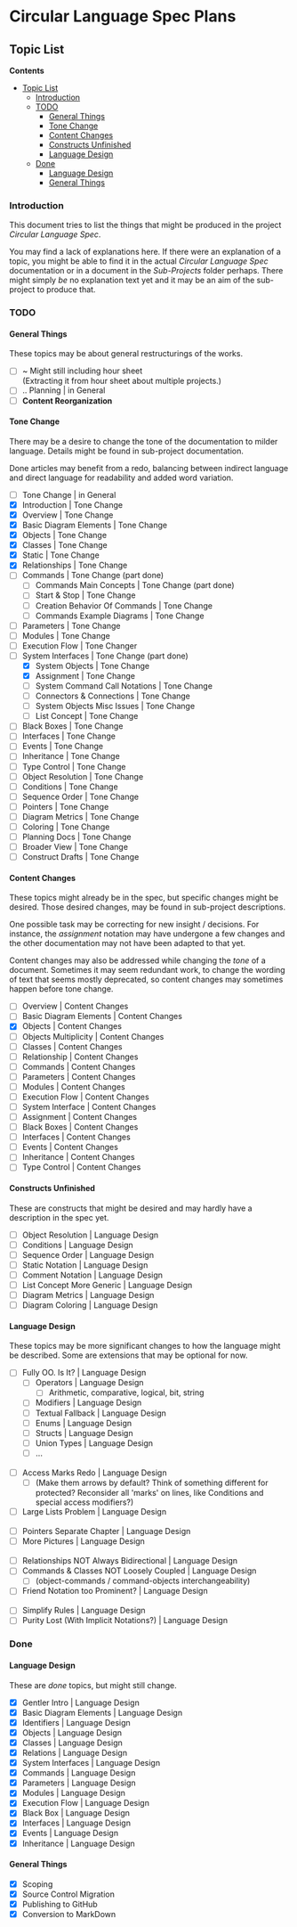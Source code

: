 ﻿Circular Language Spec Plans
============================

Topic List
----------

__Contents__

- [Topic List](#topic-list)
    - [Introduction](#introduction)
    - [TODO](#todo)
        - [General Things](#general-things)
        - [Tone Change](#tone-change)
        - [Content Changes](#content-changes)
        - [Constructs Unfinished](#constructs-unfinished)
        - [Language Design](#language-design)
    - [Done](#done)
        - [Language Design](#language-design-1)
        - [General Things](#general-things-1)

### Introduction

This document tries to list the things that might be produced in the project *Circular Language Spec*.

You may find a lack of explanations here. If there were an explanation of a topic, you might be able to find it in the actual *Circular Language Spec* documentation or in a document in the *Sub-Projects* folder perhaps. There might simply *be* no explanation text yet and it may be an aim of the sub-project to produce that.

### TODO

#### General Things

These topics may be about general restructurings of the works.

- [ ] ~ Might still including hour sheet  
        (Extracting it from hour sheet about multiple projects.)
- [ ] .. Planning | in General
- [ ] __Content Reorganization__

#### Tone Change

There may be a desire to change the tone of the documentation to milder language. Details might be found in sub-project documentation.

Done articles may benefit from a redo, balancing between indirect language and direct language for readability and added word variation.

- [ ] Tone Change | in General
- [x] Introduction | Tone Change
- [x] Overview | Tone Change
- [x] Basic Diagram Elements | Tone Change
- [x] Objects | Tone Change
- [x] Classes | Tone Change
- [x] Static | Tone Change
- [x] Relationships | Tone Change
- [ ] Commands | Tone Change (part done)
    - [ ] Commands Main Concepts | Tone Change (part done)
    - [ ] Start & Stop | Tone Change
    - [ ] Creation Behavior Of Commands | Tone Change
    - [ ] Commands Example Diagrams | Tone Change
- [ ] Parameters | Tone Change
- [ ] Modules | Tone Change
- [ ] Execution Flow | Tone Changer
- [ ] System Interfaces | Tone Change (part done)
    - [x] System Objects | Tone Change
    - [x] Assignment | Tone Change
    - [ ] System Command Call Notations | Tone Change
    - [ ] Connectors & Connections | Tone Change
    - [ ] System Objects Misc Issues | Tone Change
    - [ ] List Concept | Tone Change
- [ ] Black Boxes | Tone Change
- [ ] Interfaces | Tone Change
- [ ] Events | Tone Change
- [ ] Inheritance | Tone Change
- [ ] Type Control | Tone Change
- [ ] Object Resolution | Tone Change
- [ ] Conditions | Tone Change
- [ ] Sequence Order | Tone Change
- [ ] Pointers | Tone Change
- [ ] Diagram Metrics | Tone Change
- [ ] Coloring | Tone Change
- [ ] Planning Docs | Tone Change
- [ ] Broader View | Tone Change
- [ ] Construct Drafts | Tone Change

#### Content Changes

These topics might already be in the spec, but specific changes might be desired. Those desired changes, may be found in sub-project descriptions.

One possible task may be correcting for new insight / decisions. For instance, the *assignment* notation may have undergone a few changes and the other documentation may not have been adapted to that yet.

Content changes may also be addressed while changing the *tone* of a document. Sometimes it may seem redundant work, to change the wording of text that seems mostly deprecated, so content changes may sometimes happen before tone change.

- [ ] Overview | Content Changes
- [ ] Basic Diagram Elements | Content Changes
- [x] Objects | Content Changes
- [ ] Objects Multiplicity | Content Changes
- [ ] Classes | Content Changes
- [ ] Relationship | Content Changes
- [ ] Commands | Content Changes
- [ ] Parameters | Content Changes
- [ ] Modules | Content Changes
- [ ] Execution Flow | Content Changes
- [ ] System Interface | Content Changes
- [ ] Assignment | Content Changes
- [ ] Black Boxes | Content Changes
- [ ] Interfaces | Content Changes
- [ ] Events | Content Changes
- [ ] Inheritance | Content Changes
- [ ] Type Control | Content Changes

#### Constructs Unfinished

These are constructs that might be desired and may hardly have a description in the spec yet.

- [ ] Object Resolution | Language Design
- [ ] Conditions | Language Design
- [ ] Sequence Order | Language Design
- [ ] Static Notation | Language Design
- [ ] Comment Notation | Language Design
- [ ] List Concept More Generic | Language Design
- [ ] Diagram Metrics | Language Design
- [ ] Diagram Coloring | Language Design

#### Language Design

These topics may be more significant changes to how the language might be described. Some are extensions that may be optional for now.

- [ ] Fully OO. Is It? | Language Design
    - [ ] Operators | Language Design
        - [ ] Arithmetic, comparative, logical, bit, string
    - [ ] Modifiers | Language Design
    - [ ] Textual Fallback | Language Design
    - [ ] Enums | Language Design
    - [ ] Structs | Language Design
    - [ ] Union Types | Language Design
    - [ ] ...
<br/><br/>
- [ ] Access Marks Redo | Language Design
    - [ ] (Make them arrows by default? Think of something different for protected? Reconsider all 'marks' on lines, like Conditions and special access modifiers?)
- [ ] Large Lists Problem | Language Design
<br/><br/>
- [ ] Pointers Separate Chapter | Language Design
- [ ] More Pictures | Language Design
<br/><br/>
- [ ] Relationships NOT Always Bidirectional | Language Design
- [ ] Commands & Classes NOT Loosely Coupled | Language Design
    - [ ] (object-commands / command-objects interchangeability)
- [ ] Friend Notation too Prominent? | Language Design
<br/><br/>
- [ ] Simplify Rules | Language Design
- [ ] Purity Lost (With Implicit Notations?) | Language Design

### Done

#### Language Design

These are *done* topics, but might still change.

- [x] Gentler Intro | Language Design
- [x] Basic Diagram Elements | Language Design
- [x] Identifiers | Language Design
- [x] Objects | Language Design
- [x] Classes | Language Design
- [x] Relations | Language Design
- [x] System Interfaces | Language Design
- [x] Commands | Language Design
- [x] Parameters | Language Design
- [x] Modules | Language Design
- [x] Execution Flow | Language Design
- [x] Black Box | Language Design
- [x] Interfaces | Language Design
- [x] Events | Language Design
- [x] Inheritance | Language Design

#### General Things

- [x] Scoping
- [x] Source Control Migration
- [x] Publishing to GitHub
- [x] Conversion to MarkDown